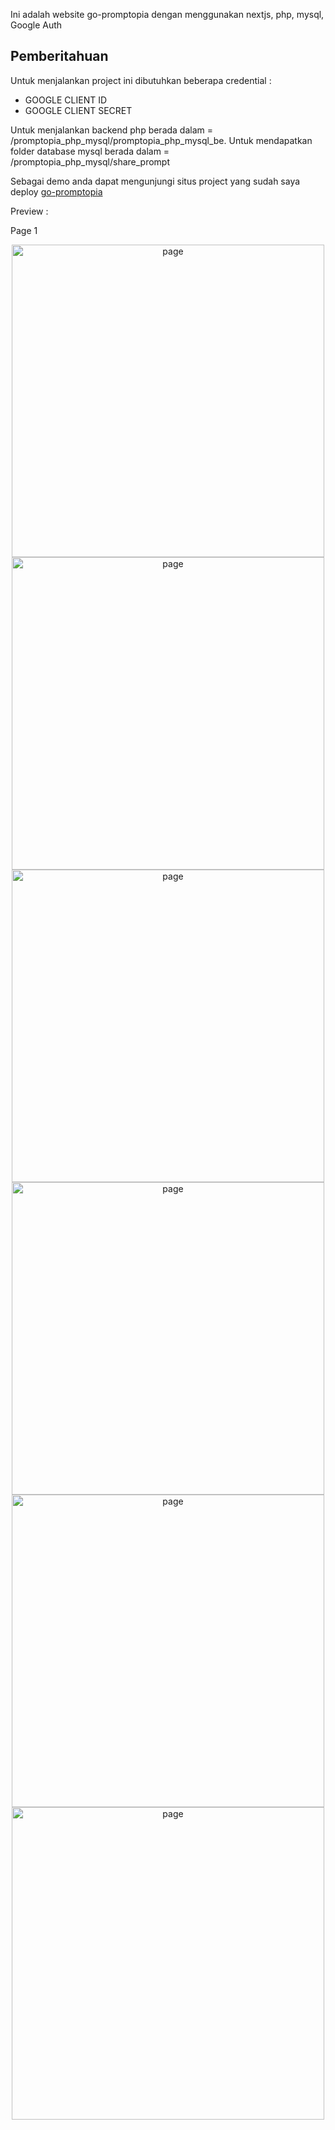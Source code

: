 Ini adalah website go-promptopia dengan menggunakan nextjs, php, mysql, Google Auth

## Pemberitahuan
Untuk menjalankan project ini dibutuhkan beberapa credential :
- GOOGLE CLIENT ID
- GOOGLE CLIENT SECRET

Untuk menjalankan backend php berada dalam = /promptopia_php_mysql/promptopia_php_mysql_be.
Untuk mendapatkan folder database mysql berada dalam = /promptopia_php_mysql/share_prompt

Sebagai demo anda dapat mengunjungi situs project yang sudah saya deploy [go-promptopia](https://go-promptopia.vercel.app)

Preview :

Page 1
    <p align="center">
  <img src="https://github.com/lluuvvii/promptopia_php_mysql/pages-preview/page-1.png" alt="page" width="500" align="center" />
  <img src="https://github.com/lluuvvii/promptopia_php_mysql/pages-preview/page-2.png" alt="page" width="500" align="center" />
  <img src="https://github.com/lluuvvii/promptopia_php_mysql/pages-preview/page-3.png" alt="page" width="500" align="center" />
  <img src="https://github.com/lluuvvii/promptopia_php_mysql/pages-preview/page-4.png" alt="page" width="500" align="center" />
  <img src="https://github.com/lluuvvii/promptopia_php_mysql/pages-preview/page-5.png" alt="page" width="500" align="center" />
  <img src="https://github.com/lluuvvii/promptopia_php_mysql/pages-preview/page-6.png" alt="page" width="500" align="center" />
    </p>